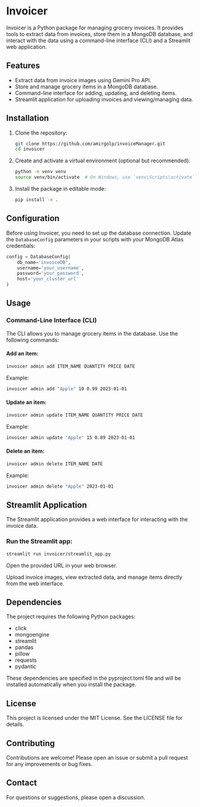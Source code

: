 # Invoicer

Invoicer is a Python package for managing grocery invoices. It provides tools to extract data from invoices, store them in a MongoDB database, and interact with the data using a command-line interface (CLI) and a Streamlit web application.

## Features

- Extract data from invoice images using Gemini Pro API.
- Store and manage grocery items in a MongoDB database.
- Command-line interface for adding, updating, and deleting items.
- Streamlit application for uploading invoices and viewing/managing data.

## Installation

1. Clone the repository:

    ```sh
    git clone https://github.com/amirgolp/invoiceManager.git
    cd invoicer
    ```

2. Create and activate a virtual environment (optional but recommended):

    ```sh
    python -m venv venv
    source venv/bin/activate  # On Windows, use `venv\Scripts\activate`
    ```

3. Install the package in editable mode:

    ```sh
    pip install -e .
    ```

## Configuration

Before using Invoicer, you need to set up the database connection. Update the `DatabaseConfig` parameters in your scripts with your MongoDB Atlas credentials:

   ```python
   config = DatabaseConfig(
       db_name='invoiceDB',
       username='your_username',
       password='your_password',
       host='your_cluster_url'
   )
   ```

## Usage
### Command-Line Interface (CLI)
The CLI allows you to manage grocery items in the database. Use the following commands:

#### Add an item:

   ```sh
   invoicer admin add ITEM_NAME QUANTITY PRICE DATE
   ```
Example:

   ```sh
   invoicer admin add "Apple" 10 0.99 2023-01-01
   ```

#### Update an item:

   ```sh
   invoicer admin update ITEM_NAME QUANTITY PRICE DATE
   ```
Example:

   ```sh
   invoicer admin update "Apple" 15 0.89 2023-01-01
   ```

#### Delete an item:

   ```sh
   invoicer admin delete ITEM_NAME DATE
   ```
Example:

   ```sh
   invoicer admin delete "Apple" 2023-01-01
   ```


## Streamlit Application
The Streamlit application provides a web interface for interacting with the invoice data.

### Run the Streamlit app:

   ```sh
   streamlit run invoicer/streamlit_app.py
   ```

Open the provided URL in your web browser.

Upload invoice images, view extracted data, and manage items directly from the web interface.

## Dependencies
The project requires the following Python packages:

- click
- mongoengine
- streamlit
- pandas
- pillow
- requests
- pydantic

These dependencies are specified in the pyproject.toml file and will be installed automatically when you install the package.

## License
This project is licensed under the MIT License. See the LICENSE file for details.

## Contributing
Contributions are welcome! Please open an issue or submit a pull request for any improvements or bug fixes.

## Contact
For questions or suggestions, please open a discussion.

